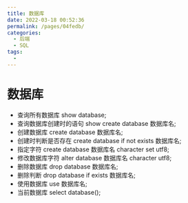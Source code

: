 ```yaml
---
title: 数据库
date: 2022-03-18 00:52:36
permalink: /pages/04fedb/
categories:
  - 后端
  - SQL
tags:
  - 
---
```

# 数据库

- 查询所有数据库  show database;
- 查询数据库创建时的语句  show create database 数据库名;
- 创建数据库  create database 数据库名;
- 创建时判断是否存在   create database if not exists 数据库名;
- 指定字符  create database 数据库名 character set utf8;
- 修改数据库字符   alter database 数据库名 character utf8;
- 删除数据库 drop database 数据库名;
- 删除判断 drop database if exists 数据库名;
- 使用数据库 use 数据库名;
- 当前数据库 select database();



